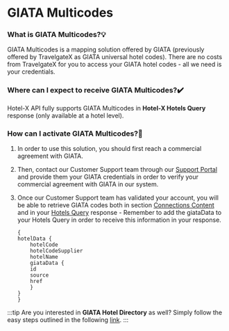 ﻿---
sidebar_position: 2
---

# GIATA Multicodes

### What is GIATA Multicodes?💡
GIATA Multicodes is a mapping solution offered by GIATA (previously offered by TravelgateX as GIATA universal hotel codes). There are no costs from TravelgateX for you to access your GIATA hotel codes - all we need is your credentials.

### Where can I expect to receive GIATA Multicodes?✔️
Hotel-X API fully supports GIATA Multicodes in **Hotel-X Hotels Query** response (only available at a hotel level).
### How can I activate GIATA Multicodes?🚀
1. In order to use this solution, you should first reach a commercial agreement with GIATA.
1. Then, contact our Customer Support team through our [Support Portal](https://app.travelgate.com/support) and provide them your GIATA credentials in order to verify your commercial agreement with GIATA in our system.
2. Once our Customer Support team has validated your account, you will be able to retrieve GIATA codes both in section [Connections Content](/kb/connections/connections-content/how-to-check-my-connections-content) and in your [Hotels Query](/docs/apis/for-buyers/hotel-x-pull-buyers-api/content/hotels) response - Remember to add the giataData to your Hotels Query in order to receive this information in your response.

    ```
    {
    hotelData {
        hotelCode
        hotelCodeSupplier
        hotelName
        giataData {
        id
        source
        href
        }
    }
    }
    ```

:::tip
Are you interested in **GIATA Hotel Directory** as well?
Simply follow the easy steps outlined in the following [link](/kb/getting-started-with-travelgate/about-our-connectivity/explore-and-discover-giata-products-in-our-marketplace).
:::